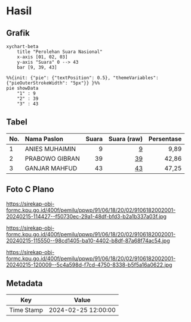 # Hasil

## Grafik

```mermaid
xychart-beta
    title "Perolehan Suara Nasional"
    x-axis [01, 02, 03]
    y-axis "Suara" 0 --> 43
    bar [9, 39, 43]
```

```mermaid
%%{init: {"pie": {"textPosition": 0.5}, "themeVariables": {"pieOuterStrokeWidth": "5px"}} }%%
pie showData
    "1" : 9
    "2" : 39
    "3" : 43
```

## Tabel

| No. | Nama Paslon    | Suara | Suara (raw) | Persentase |
|:--- |:-------------- | -----:| -----------:| ----------:|
| 1   | ANIES MUHAIMIN | 9     | [9][p-1]    | 9,89       |
| 2   | PRABOWO GIBRAN | 39    | [39][p-2]   | 42,86      |
| 3   | GANJAR MAHFUD  | 43    | [43][p-3]   | 47,25      |


[p-1]: https://github.com/gigit-pemilu/pemilu-2024/blob/main/pilpres/hitung-suara/sub/91-papua/sub/06-biak-numfor/sub/18-poiru/sub/2002-syoribo/sub/001-tps/sub/paslon-1.txt
[p-2]: https://github.com/gigit-pemilu/pemilu-2024/blob/main/pilpres/hitung-suara/sub/91-papua/sub/06-biak-numfor/sub/18-poiru/sub/2002-syoribo/sub/001-tps/sub/paslon-2.txt
[p-3]: https://github.com/gigit-pemilu/pemilu-2024/blob/main/pilpres/hitung-suara/sub/91-papua/sub/06-biak-numfor/sub/18-poiru/sub/2002-syoribo/sub/001-tps/sub/paslon-3.txt

## Foto C Plano

https://sirekap-obj-formc.kpu.go.id/400f/pemilu/ppwp/91/06/18/20/02/9106182002001-20240215-114427--f50730ec-29a1-48df-bfd3-b2a1b337a03f.jpg

https://sirekap-obj-formc.kpu.go.id/400f/pemilu/ppwp/91/06/18/20/02/9106182002001-20240215-115550--98cd1405-ba10-4402-b8df-87a68f74ac54.jpg

https://sirekap-obj-formc.kpu.go.id/400f/pemilu/ppwp/91/06/18/20/02/9106182002001-20240215-120009--5c4a598d-f7cd-4750-8338-b5f5a16a0622.jpg


## Metadata

| Key        | Value               |
| ---------- | ------------------- |
| Time Stamp | 2024-02-25 12:00:00 |



